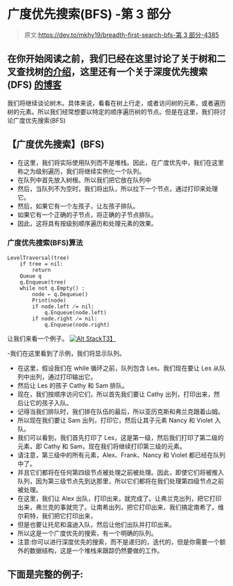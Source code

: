 # 广度优先搜索(BFS) -第 3 部分

> 原文:[https://dev.to/mkhy19/breadth-first-search-bfs-第 3 部分-4385](https://dev.to/mkhy19/breadth-first-search-bfs---part-3-4385)

## [](#before-you-start-reading-it-we-have-discussed-intro-about-tree-and-binary-search-tree-here-and-also-there-is-a-blog-about-depthfirstsearch-dfs-here)在你开始阅读之前，我们已经在这里讨论了关于树和二叉查找树[的介绍](https://dev.to/mkhy7/trees---data-structure---part-1--9n3)，这里还有一个关于深度优先搜索(DFS) [的博客](https://dev.to/mkhy7/depth-first-search-dfs-5573)

我们将继续谈论树木。具体来说，看看在树上行走，或者访问树的元素，或者遍历树的元素。所以我们经常想要以特定的顺序遍历树的节点。但是在这里，我们将讨论广度优先搜索(BFS)

## [](#breadthfirstsearch-bfs)【广度优先搜索】(BFS)

*   在这里，我们将实际使用队列而不是堆栈。因此，在广度优先中，我们在这里称之为级别遍历，我们将继续实例化一个队列。
*   在队列中首先放入树根。所以我们把它放在队列中
*   然后，当队列不为空时，我们将出队，所以拉下一个节点，通过打印来处理它。
*   然后，如果它有一个左孩子，让左孩子排队。
*   如果它有一个正确的子节点，将正确的子节点排队。
*   因此，这将具有按级别顺序遍历和处理元素的效果。

### [](#breadthfirstsearch-bfs-algorithm)广度优先搜索(BFS)算法

```
LevelTraversal(tree)
    if tree = nil: 
        return
    Queue q
    q.Enqueue(tree)
    while not q.Empty() :
        node ← q.Dequeue()
        Print(node)
        if node.left ̸= nil:
            q.Enqueue(node.left)
        if node.right ̸= nil:
            q.Enqueue(node.right) 
```

让我们来看一个例子。
[![Alt Stack](../Images/93f54cde62307ac81ca8fe1fce54b3c5.png "Breadth First Search (BFS)")T3】](https://res.cloudinary.com/practicaldev/image/fetch/s--oMBOtL6q--/c_limit%2Cf_auto%2Cfl_progressive%2Cq_auto%2Cw_880/https://i.imgur.com/FrHLqeU.png)

-我们在这里看到了示例，我们将显示队列。

*   在这里，假设我们在 while 循环之前，队列包含 Les。我们现在要让 Les 从队列中出列，通过打印输出它。
*   然后让 Les 的孩子 Cathy 和 Sam 排队。
*   现在，我们按顺序访问它们，所以首先我们要让 Cathy 出列，打印出来，然后让它的孩子入队。
*   记得当我们排队时，我们排在队伍的最后，所以亚历克斯和弗兰克跟着山姆。
*   所以现在我们要让 Sam 出列，打印它，然后让其子元素 Nancy 和 Violet 入队。
*   我们可以看到，我们首先打印了 Les，这是第一级，然后我们打印了第二级的元素，即 Cathy 和 Sam，现在我们将继续打印第三级的元素。
*   请注意，第三级中的所有元素，Alex、Frank、Nancy 和 Violet 都已经在队列中了。
*   并且它们都将在任何第四级节点被处理之前被处理。因此，即使它们将被推入队列，因为第三级节点先到达那里，所以它们都将在我们处理第四级节点之前被处理。
*   在这里，我们让 Alex 出队，打印出来，就完成了。让弗兰克出列，把它打印出来，弗兰克的事就完了。让南希出列，把它打印出来，我们搞定南希了。维尔莉特，我们把它打印出来，
*   但是也要让托尼和温迪入队，然后让他们出队并打印出来。
*   所以这是一个广度优先的搜索，有一个明确的队列。
*   注意:你可以进行深度优先的搜索，而不是递归的，迭代的，但是你需要一个额外的数据结构，这是一个堆栈来跟踪仍然要做的工作。

## [](#here-is-full-example)下面是完整的例子: